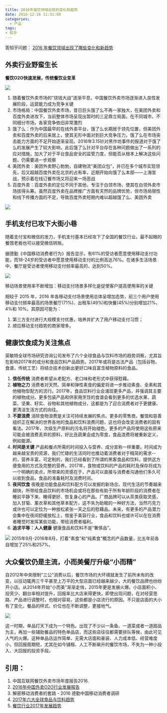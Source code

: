 ```yaml
---
title: 2016年餐饮领域出现的变化和趋势
date: 2016-12-16 11:51:09
categories:
  - 产品
tags: 
- 知乎
---
```


答知乎问题： [2016 年餐饮领域出现了哪些变化和新趋势](https://www.zhihu.com/question/53176085#)

## 外卖行业野蛮生长

**餐饮O2O快速发展，传统餐饮业变革**

![](http://pics.naaln.com/blog/2019-01-14-032310.jpg)

1. 随着餐饮外卖市场的“烧钱大战”逐渐平息，中国餐饮外卖市场逐渐进入良性发展阶段，运营能力成为竞争关键
2. 市场格局：中国餐饮外卖市场，昔日巨头饿了么不再一家独大，在美团外卖和百度外卖进攻下，当前整体市场呈现出暂时的三足鼎立局面。在不同城市、不同细分市场，各家竞争依旧非常激烈
3. 饿了么：作为中国最早的在线外卖平台，饿了么长期居于领先位置，但美团外卖和百度外卖的后来居上，使其无形中面对到巨大竞争压力，饿了么在市场突击能力方面的不足开始逐渐呈现。2016年3.15针对黑作坊事件的报道对于饿了么的发展产生了较大影响，此后饿了么针对平台存在各种问题做出了一系列的应对措施，加大了对于平台食品安全的监管力度，但能否从根本上解决这些问题，仍需要进一步观察
4. 美团外卖：美团外卖野心勃勃，自建物流“美团众包”，并已在多个城市实现领先，后又超越百度外卖在北京的占有率，近期开始向饿了么本部——上海宣战，预示着在线订餐市场又将迎来一场恶战
5. 百度外卖：百度外卖的定位不同于其他，专注于白领市场，使其在白领外卖市场拔得头筹。虽然百度外卖在品牌推广方面有天然的品牌优势，但市场局限性和线下传播方面的不足，导致百度外卖短期内难以超越饿了么、美团外卖

![](http://pics.naaln.com/blog/2019-01-14-032311.jpg)

## 手机支付已攻下大街小巷

随着支付宝和微信的发力，手机支付基本已经攻下了全国的餐饮行业。最不起眼的餐馆老板也可以接受微信转账。

据德勤《中国移动消费者行为》报告显示，有61%的受访者愿意使用移动支付功能，而18-24岁的受访者中愿意使用移动支付的比例高达76%。在诸多生活场景中，餐厅是受访者使用移动支付频率最高的，达到50%。

![](http://pics.naaln.com/blog/2019-01-14-032312.jpg)

移动场景使用率不断增加：移动支付场景多样化是促使客户提高使用率的关键

相较于 2015 年，2016 年各移动支付场景使用总体呈增加态势，前三个用户使用移动支付频率最高的场景餐厅(71%)、出租车(49%)和快餐(45%)分别增加21%、4%和 10%。其原因可能为：

1.  第三方支付进行大规模支付优惠，培养并扩大了用户移动支付习惯；
2.  顺应移动支付趋势的商家增多。

## 健康饮食成为关注焦点

英敏特全球市场研究咨询公司发布了六个全球食品与饮料市场的趋势洞察，尤其旨在影响2017年的成分和食品饮料产品趋势。2017年或将是古法产品（包括谷物，食谱，传统工艺）将结合技术创新出更好口味且富含植物原料的食品。

1.  **信任传统** 消费者希望从老配方、老口味和老形式中获得慰藉。
2.  **植物之力** 消费者对天然、简单和弹性素食的偏爱将进一步推动素食、全素和其他植物型配方的流行。2017年，食品饮料行业会涌现更多产品，并强调其主要的植物成分。更多包装产品和供家用烹饪的食谱会看到更多的优选水果、蔬菜、坚果、籽实、谷物和其他植物成分，这都是为了迎合消费者对于更健康、更清洁生活方式的向往。
3.  **不要浪费** 消除食物浪费是关注可持续发展的焦点。更多的零售商，餐馆和慈善组织正在解决的世界各地的食品和饮料浪费问题，这也将会改变消费者的固有看法。2017年，次级生产原料的污名将开始褪色，更多的产品将使用这些原来可能会被浪费丢弃的原料，好比丑蔬果会成为零食，食品浪费将被重新定义，例如能源。
4.  **时间是关键** 产品和餐点所需的时间投入与营养、成分宣称一样重要。时间成为越来越宝贵的资源，我们忙碌的生活同时也推动着消费者对于精简的需求--的，营养丰富，可定制的，我们已经看到了所谓的黑客食品和饮料，提供这方便食用的方式及完整的营养。2017年，食物或饮料的产品的耗时及保存将成为一个明确的卖点，所带来的灵感在于，产品可以直接与消费者沟通他们多久可以收到食品，食品的准备耗时及消费时间。
5.  **夜间饮食** 夜晚是功能食品和饮料配方可以发掘的新场合。现代生活的节奏越来越快，所带给食品饮料的市场机会或将在那些有助于所有年龄阶段的消费者在睡前平静下来、睡得更好、恢复身心的产品。厂商品牌可以从茶类获取灵感，加入甘菊、薰衣草和其他草本配方，这不失为助眠的一种好方法，当然巧克力或许也可以定位为一种放松紧张一天之后的慰藉品。未来，有更多的产品潜力会集中在夜间舒缓放松上，借鉴于美容行业，食品和饮料也或许可以在在消费者睡觉时发挥某些功能，带给消费者福利。
6.  **追求平等：人人健康** 健康食品和饮料不是“奢侈品”。

![](http://pics.naaln.com/blog/2019-01-14-032313.jpg) 2015年9月-2016年8月，打着“素食”和“纯素食”概念的产品数量，比五年前各自增加了25%和257%。

## 大众餐饮仍是主流，小而美餐厅升级“小而精”

自2012年中央限制“三公”消费以后，餐饮市场的大环境就发生了前所未有的改变，以往动辄两三千平甚至上万平的大型店面已经越来越少，大的餐饮品牌也纷纷开小店。从2014年开始“小而美”渐渐走俏，2015年更是发展火爆。小店面积小、投资少、翻台率相对提升，回报率比大店来得更快，即使出现问题，在对经营思路、产品进行调整时，也相对容易，这些都是小店流行的原因。不只是店面的大小有了变化，餐品的样式、价位也在不断调整，更接地气。

![](http://pics.naaln.com/blog/2019-01-14-032314.jpg)

这一时期，单品打天下成为一个特色。出现了不少以一条鱼、一道菜或者一道甜品为主，再加一些辅助餐品的特色单品店，而这些店往往都需要排队等候，由此可见人气的火爆。这种单品店运作简单、无需大店面和豪装、人力成本低、经营难度小，但回报周期短，尤其在如今铺租、人工不断飙升的餐饮市场，不失为一种小投入、大回报的投资手段。

## 引用：

1.  中国互联网餐饮外卖市场年度报告2016.
2.  [2016年中国外卖O2O行业发展报告](http://www.guuzhang.com/p/75457.html)
3.  解密移动消费者的套路 - 2016 德勤中国移动消费者调研
4.  [2017年六大全球食品与饮料趋势](http://china.mintel.com/xinwengao/xinwengao-shipin/%E8%8B%B1%E6%95%8F%E7%89%B9%E5%8F%91%E5%B8%832017%E5%B9%B4%E5%85%AD%E5%A4%A7%E5%85%A8%E7%90%83%E9%A3%9F%E5%93%81%E4%B8%8E%E9%A5%AE%E6%96%99%E8%B6%8B%E5%8A%BF)
5.  [餐饮行业2017年发展趋势](http://wtoutiao.com/p/604eprl.html)